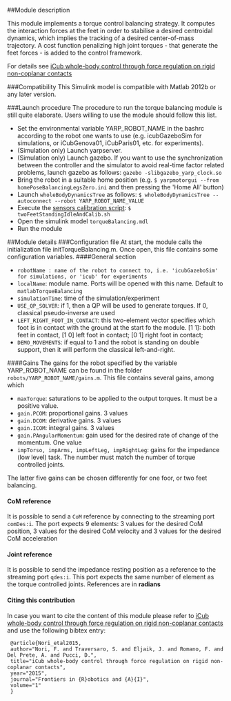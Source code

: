 ##Module description

This module implements a torque control balancing strategy.
It computes the interaction forces at the feet in order to stabilise a desired centroidal dynamics, which implies the tracking of a desired center-of-mass trajectory.
A cost function penalizing high joint torques - that generate the feet forces - is added to the control framework.

For details see [iCub whole-body control through force regulation on rigid non-coplanar contacts](http://journal.frontiersin.org/article/10.3389/frobt.2015.00006/abstract)

###Compatibility
This Simulink model is compatible with Matlab 2012b or any later version.

###Launch procedure
The procedure to run the torque balancing module is still quite elaborate.
Users willing to use the module should follow this list.

- Set the environmental variable YARP_ROBOT_NAME in the bashrc according to the robot one wants to use (e.g. icubGazeboSim for simulations, or iCubGenova01, iCubParis01, etc. for experiments).
- (Simulation only) Launch yarpserver.
- (Simulation only) Launch gazebo. If you want to use the synchronization between the controller and the simulator to avoid real-time factor related problems, launch gazebo as follows: `gazebo -slibgazebo_yarp_clock.so` 
- Bring the robot in a suitable home position (e.g. `$ yarpmotorgui --from homePoseBalancingLegsZero.ini` and then pressing the 'Home All' button)
-  Launch `wholeBodyDynamicsTree` as follows: `$ wholeBodyDynamicsTree --autoconnect --robot YARP_ROBOT_NAME_VALUE`
- Execute the [sensors calibration script](https://github.com/robotology/codyco-modules/blob/master/src/scripts/twoFeetStandingIdleAndCalib.sh): `$ twoFeetStandingIdleAndCalib.sh`
- Open the simulink model `torqueBalancing.mdl`
- Run the module 

##Module details
###Configuration file
At start, the module calls the initialization file initTorqueBalancing.m. Once open, this file contains some configuration variables.
####General section
- `robotName : name of the robot to connect to, i.e. 'icubGazeboSim' for simulations, or 'icub' for experiments`
- `localName`: module name. Ports will be opened with this name. Default to `matlabTorqueBalancing`
- `simulationTime`: time of the simulation/experiment
- `USE_QP_SOLVER`: if 1, then a QP will be used to generate torques. If 0, classical pseudo-inverse are used
- `LEFT_RIGHT_FOOT_IN_CONTACT`: this two-element vector specifies which foot is in contact with the ground at the start fo the module. [1 1]: both feet in contact, [1 0] left foot in contact; [0 1] right foot in contact;  
- `DEMO_MOVEMENTS`: if equal to 1 and the robot is standing on double support, then it will perform the classical left-and-right.  

####Gains
The gains for the robot specified by the variable YARP_ROBOT_NAME can be found in the folder `robots/YARP_ROBOT_NAME/gains.m`. This file contains several gains, among which

- `maxTorque`: saturations to be applied to the output torques. It must be a positive value.
- `gain.PCOM`: proportional gains. 3 values
- `gain.DCOM`: derivative gains. 3 values
- `gain.ICOM`: integral gains. 3 values
- `gain.PAngularMomentum`: gain used for the desired rate of change of the momentum. One value
- `impTorso, impArms, impLeftLeg, impRightLeg`: gains for the impedance (low level) task. The number must match the number of torque controlled joints.

The latter five gains can be chosen differently for one foor, or two feet balancing.

#### CoM reference
It is possible to send a `CoM` reference by connecting to the streaming port `comDes:i`. The port expects 9 elements: 3 values for the  desired CoM  position, 3 values for the  desired CoM velocity and 3 values for the  desired CoM acceleration

#### Joint reference
It is possible to send the impedance resting position as a reference to the streaming port `qdes:i`. This port expects the same number of element as the torque controlled joints. References are in **radians**


#### Citing this contribution
In case you want to cite the content of this module please refer to [iCub whole-body control through force regulation on rigid non-coplanar contacts](http://journal.frontiersin.org/article/10.3389/frobt.2015.00006/abstract) and use the following bibtex entry:

```
 @article{Nori_etal2015,
 author="Nori, F. and Traversaro, S. and Eljaik, J. and Romano, F. and Del Prete, A. and Pucci, D.",
 title="iCub whole-body control through force regulation on rigid non-coplanar contacts",
 year="2015",
 journal="Frontiers in {R}obotics and {A}{I}",
 volume="1"
 }
```
